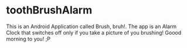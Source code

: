 # toothBrushAlarm

This is an Android Application called Brush, bruh!.
The app is an Alarm Clock that switches off only if you take a picture of you brushing! 
Goood morning to you! ;P

